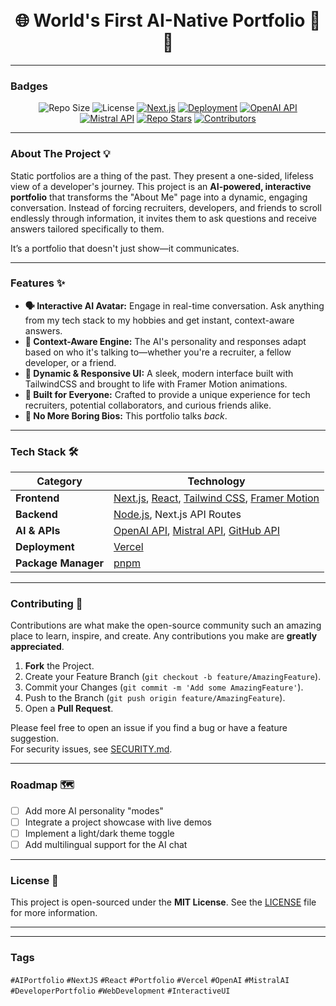 <div align="center">

  <br />
  
  <br />

  <h1>🌐 World's First AI-Native Portfolio 🤖✨</h1>
</div>

---

### **Badges**

<p align="center">
  <img src="https://img.shields.io/github/repo-size/yuvraj0412s/aryan_portfolio?style=for-the-badge" alt="Repo Size">
  <img src="https://img.shields.io/github/license/yuvraj0412s/aryan_portfolio?style=for-the-badge" alt="License">
  <a href="https://nextjs.org/"><img src="https://img.shields.io/badge/Next.js-000000?style=for-the-badge&logo=nextdotjs&logoColor=white" alt="Next.js"></a>
  <a href="https://vercel.com/"><img src="https://img.shields.io/badge/Vercel-000000?style=for-the-badge&logo=vercel&logoColor=white" alt="Deployment"></a>
  <a href="https://openai.com/"><img src="https://img.shields.io/badge/OpenAI-412991?style=for-the-badge&logo=openai&logoColor=white" alt="OpenAI API"></a>
  <a href="https://mistral.ai/"><img src="https://img.shields.io/badge/Mistral-FF7E00?style=for-the-badge&logo=mistralai&logoColor=white" alt="Mistral API"></a>
  <a href="https://github.com/yuvraj0412s/aryan_portfolio/stargazers"><img src="https://img.shields.io/github/stars/yuvraj0412s/aryan_portfolio?style=for-the-badge&color=ffd700" alt="Repo Stars"></a>
  <a href="https://github.com/yuvraj0412s/aryan_portfolio/graphs/contributors"><img src="https://img.shields.io/github/contributors/yuvraj0412s/aryan_portfolio?style=for-the-badge&color=ff69b4" alt="Contributors"></a>
</p>

---

### **About The Project** 💡

Static portfolios are a thing of the past. They present a one-sided, lifeless view of a developer's journey. 
This project is an **AI-powered, interactive portfolio** that transforms the "About Me" page into a dynamic, engaging conversation. Instead of forcing recruiters, developers, and friends to scroll endlessly through information, it invites them to ask questions and receive answers tailored specifically to them.  

It’s a portfolio that doesn't just show—it communicates.

---

### **Features** ✨

*   **🗣️ Interactive AI Avatar:** Engage in real-time conversation. Ask anything from my tech stack to my hobbies and get instant, context-aware answers.
*   **🧠 Context-Aware Engine:** The AI's personality and responses adapt based on who it's talking to—whether you're a recruiter, a fellow developer, or a friend.
*   **🎨 Dynamic & Responsive UI:** A sleek, modern interface built with TailwindCSS and brought to life with Framer Motion animations.
*   **🚀 Built for Everyone:** Crafted to provide a unique experience for tech recruiters, potential collaborators, and curious friends alike.
*   **💬 No More Boring Bios:** This portfolio talks *back*.

---

### **Tech Stack** 🛠️

| **Category**      | **Technology**                                                                                                        |
| ----------------- | --------------------------------------------------------------------------------------------------------------------- |
| **Frontend**      | [Next.js](https://nextjs.org/), [React](https://reactjs.org/), [Tailwind CSS](https://tailwindcss.com/), [Framer Motion](https://www.framer.com/motion/) |
| **Backend**       | [Node.js](https://nodejs.org/), Next.js API Routes                                                                     |
| **AI & APIs**     | [OpenAI API](https://openai.com/), [Mistral API](https://mistral.ai/), [GitHub API](https://docs.github.com/en/rest)      |
| **Deployment**    | [Vercel](https://vercel.com/)                                                                                         |
| **Package Manager**| [pnpm](https://pnpm.io/)                                                                                              |

---

### **Contributing** 🤝

Contributions are what make the open-source community such an amazing place to learn, inspire, and create. Any contributions you make are **greatly appreciated**.

1.  **Fork** the Project.
2.  Create your Feature Branch (`git checkout -b feature/AmazingFeature`).
3.  Commit your Changes (`git commit -m 'Add some AmazingFeature'`).
4.  Push to the Branch (`git push origin feature/AmazingFeature`).
5.  Open a **Pull Request**.

Please feel free to open an issue if you find a bug or have a feature suggestion.  
For security issues, see [SECURITY.md](SECURITY.md).

---

### **Roadmap** 🗺️

-   [ ] Add more AI personality "modes"
-   [ ] Integrate a project showcase with live demos
-   [ ] Implement a light/dark theme toggle
-   [ ] Add multilingual support for the AI chat

---

### **License** 📄

This project is open-sourced under the **MIT License**. See the [LICENSE](LICENSE) file for more information.

---


---

### **Tags**

`#AIPortfolio` `#NextJS` `#React` `#Portfolio` `#Vercel` `#OpenAI` `#MistralAI` `#DeveloperPortfolio` `#WebDevelopment` `#InteractiveUI`

